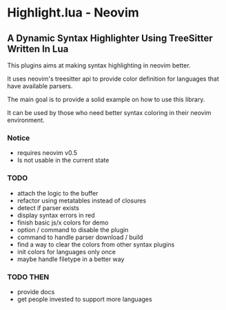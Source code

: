 # Highlight.lua - Neovim
## A Dynamic Syntax Highlighter Using TreeSitter Written In Lua

This plugins aims at making syntax highlighting in neovim better.

It uses neovim's treesitter api to provide color definition for languages that have available parsers.

The main goal is to provide a solid example on how to use this library.

It can be used by those who need better syntax coloring in their neovim environment.

### Notice

- requires neovim v0.5
- Is not usable in the current state

### TODO

- attach the logic to the buffer
- refactor using metatables instead of closures
- detect if parser exists
- display syntax errors in red
- finish basic js/x colors for demo
- option / command to disable the plugin
- command to handle parser download / build
- find a way to clear the colors from other syntax plugins
- init colors for languages only once
- maybe handle filetype in a better way

### TODO THEN

- provide docs
- get people invested to support more languages

